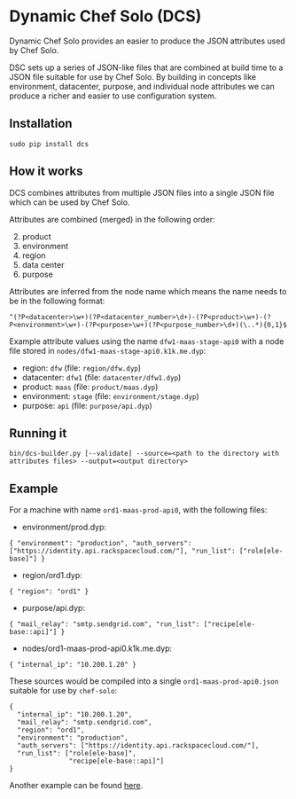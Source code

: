 # Dynamic Chef Solo (DCS)

Dynamic Chef Solo provides an easier to produce the JSON attributes used by Chef Solo.

DSC sets up a series of JSON-like files that are combined at build time to a JSON file suitable for use by Chef Solo.  By building in concepts like environment, datacenter, purpose, and individual node attributes we can produce a richer and easier to use configuration system.

## Installation

`sudo pip install dcs`

## How it works

DCS combines attributes from multiple JSON files into a single JSON file which
can be used by Chef Solo.

Attributes are combined (merged) in the following order:

2. product
3. environment
4. region
5. data center
6. purpose

Attributes are inferred from the node name which means the name needs to be in
the following format:

`^(?P<datacenter>\w+)(?P<datacenter_number>\d+)-(?P<product>\w+)-(?P<environment>\w+)-(?P<purpose>\w+)(?P<purpose_number>\d+)(\..*){0,1}$`

Example attribute values using the name `dfw1-maas-stage-api0` with a node file
stored in `nodes/dfw1-maas-stage-api0.k1k.me.dyp`:

* region: `dfw` (file: `region/dfw.dyp`)
* datacenter: `dfw1` (file: `datacenter/dfw1.dyp`)
* product: `maas` (file: `product/maas.dyp`)
* environment: `stage` (file: `environment/stage.dyp`)
* purpose: `api` (file: `purpose/api.dyp`)

## Running it

`bin/dcs-builder.py [--validate] --source=<path to the directory with attributes files> --output=<output directory>`

## Example

For a machine with name `ord1-maas-prod-api0`, with the following files:

* environment/prod.dyp:

`
    {
      "environment": "production",
      "auth_servers": ["https://identity.api.rackspacecloud.com/"],
      "run_list": ["role[ele-base]"]
    }
`

* region/ord1.dyp:

`
    {
      "region": "ord1"
    }
`

* purpose/api.dyp:

`
    {
      "mail_relay": "smtp.sendgrid.com",
      "run_list": ["recipe[ele-base::api]"]
    }
`

* nodes/ord1-maas-prod-api0.k1k.me.dyp:

`
    {
      "internal_ip": "10.200.1.20"
    }
`


These sources would be compiled into a single `ord1-maas-prod-api0.json` suitable for use by `chef-solo`:

    {
      "internal_ip": "10.200.1.20",
      "mail_relay": "smtp.sendgrid.com",
      "region": "ord1",
      "environment": "production",
      "auth_servers": ["https://identity.api.rackspacecloud.com/"],
      "run_list": ["role[ele-base]",
                   "recipe[ele-base::api]"]
    }

Another example can be found [here](https://github.com/racker/python-dcs/tree/master/examples/example-1).
